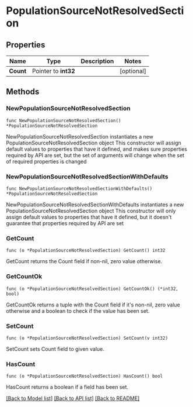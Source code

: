 # PopulationSourceNotResolvedSection

## Properties

Name | Type | Description | Notes
------------ | ------------- | ------------- | -------------
**Count** | Pointer to **int32** |  | [optional] 

## Methods

### NewPopulationSourceNotResolvedSection

`func NewPopulationSourceNotResolvedSection() *PopulationSourceNotResolvedSection`

NewPopulationSourceNotResolvedSection instantiates a new PopulationSourceNotResolvedSection object
This constructor will assign default values to properties that have it defined,
and makes sure properties required by API are set, but the set of arguments
will change when the set of required properties is changed

### NewPopulationSourceNotResolvedSectionWithDefaults

`func NewPopulationSourceNotResolvedSectionWithDefaults() *PopulationSourceNotResolvedSection`

NewPopulationSourceNotResolvedSectionWithDefaults instantiates a new PopulationSourceNotResolvedSection object
This constructor will only assign default values to properties that have it defined,
but it doesn't guarantee that properties required by API are set

### GetCount

`func (o *PopulationSourceNotResolvedSection) GetCount() int32`

GetCount returns the Count field if non-nil, zero value otherwise.

### GetCountOk

`func (o *PopulationSourceNotResolvedSection) GetCountOk() (*int32, bool)`

GetCountOk returns a tuple with the Count field if it's non-nil, zero value otherwise
and a boolean to check if the value has been set.

### SetCount

`func (o *PopulationSourceNotResolvedSection) SetCount(v int32)`

SetCount sets Count field to given value.

### HasCount

`func (o *PopulationSourceNotResolvedSection) HasCount() bool`

HasCount returns a boolean if a field has been set.


[[Back to Model list]](../README.md#documentation-for-models) [[Back to API list]](../README.md#documentation-for-api-endpoints) [[Back to README]](../README.md)


